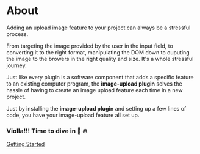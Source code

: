 # About
Adding an upload image feature to your project can always be  a stressful process.

From targeting the image provided by the user in the input field, to converting it to the right format,
manipulating the DOM down to ouputing the image to the browers in the right quality and size.
It's a whole stressful journey.

Just like every plugin is a software component  that adds a specific feature to an existing  computer program, the **image-upload plugin** solves the hassle of having to create an image upload feature each time in a new project.


Just by installing  the **image-upload plugin**  and setting up a few lines of code, you have your image-upload feature all set up.


### Violla!!!  Time to dive in  💯 🔥

[Getting Started](/documentation/)


